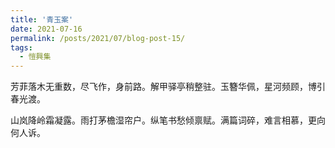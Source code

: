 ```yaml
---
title: '青玉案'
date: 2021-07-16
permalink: /posts/2021/07/blog-post-15/
tags:
  - 愷興集
---
```


芳菲落木无重数，尽飞作，身前路。解甲驿亭稍整驻。玉簪华佩，星河频顾，博引春光渡。

山岚降岭霜凝露。雨打茅檐湿帘户。纵笔书愁倾禀赋。满篇词碎，难言相慕，更向何人诉。
